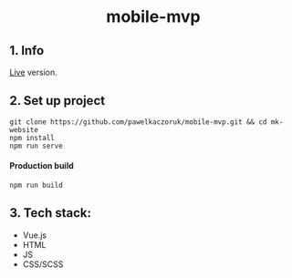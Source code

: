 <h1 align="center">mobile-mvp</h1>

## 1. Info
[Live](https://modest-yonath-97d0c4.netlify.com/) version.

## 2. Set up project
    git clone https://github.com/pawelkaczoruk/mobile-mvp.git && cd mk-website
    npm install
    npm run serve
    
#### Production build
    npm run build

## 3. Tech stack:
* Vue.js
* HTML
* JS
* CSS/SCSS
